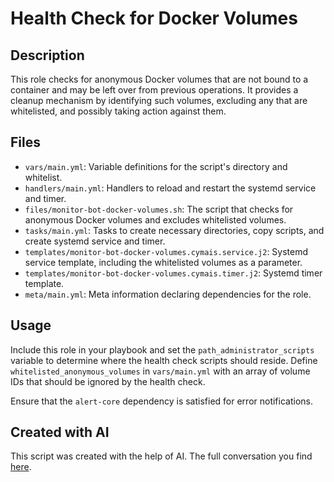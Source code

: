 # Health Check for Docker Volumes

## Description

This role checks for anonymous Docker volumes that are not bound to a container and may be left over from previous operations. It provides a cleanup mechanism by identifying such volumes, excluding any that are whitelisted, and possibly taking action against them.

## Files

- `vars/main.yml`: Variable definitions for the script's directory and whitelist.
- `handlers/main.yml`: Handlers to reload and restart the systemd service and timer.
- `files/monitor-bot-docker-volumes.sh`: The script that checks for anonymous Docker volumes and excludes whitelisted volumes.
- `tasks/main.yml`: Tasks to create necessary directories, copy scripts, and create systemd service and timer.
- `templates/monitor-bot-docker-volumes.cymais.service.j2`: Systemd service template, including the whitelisted volumes as a parameter.
- `templates/monitor-bot-docker-volumes.cymais.timer.j2`: Systemd timer template.
- `meta/main.yml`: Meta information declaring dependencies for the role.

## Usage

Include this role in your playbook and set the `path_administrator_scripts` variable to determine where the health check scripts should reside. Define `whitelisted_anonymous_volumes` in `vars/main.yml` with an array of volume IDs that should be ignored by the health check.

Ensure that the `alert-core` dependency is satisfied for error notifications.

## Created with AI
This script was created with the help of AI. The full conversation you find [here](https://chat.openai.com/share/1fa829f1-f001-4111-b1d4-1b2e3d583da2).

